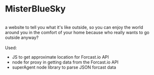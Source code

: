 MisterBlueSky
=============
<br>
a website to tell you what it's like outside, so you can enjoy the world around you in the comfort of your home because who really wants to go outside anyway?
<br><br>
Used:<br><ul>
	<li>JS to get approximate location for Forcast.io API</li>
	<li>node for proxy in getting data from the Forcast.io API</li>
	<li>superAgent node library to parse JSON forcast data</li>
	</ul>
